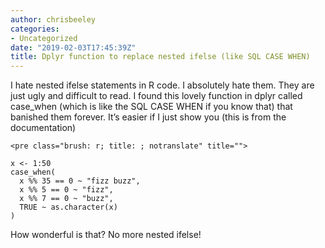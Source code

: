 ```yaml
---
author: chrisbeeley
categories:
- Uncategorized
date: "2019-02-03T17:45:39Z"
title: Dplyr function to replace nested ifelse (like SQL CASE WHEN)
---
```


I hate nested ifelse statements in R code. I absolutely hate them. They are just ugly and difficult to read. I found this lovely function in dplyr called case\_when (which is like the SQL CASE WHEN if you know that) that banished them forever. It’s easier if I just show you (this is from the documentation)

```
<pre class="brush: r; title: ; notranslate" title="">

x <- 1:50
case_when(
  x %% 35 == 0 ~ "fizz buzz",
  x %% 5 == 0 ~ "fizz",
  x %% 7 == 0 ~ "buzz",
  TRUE ~ as.character(x)
)

```

How wonderful is that? No more nested ifelse!